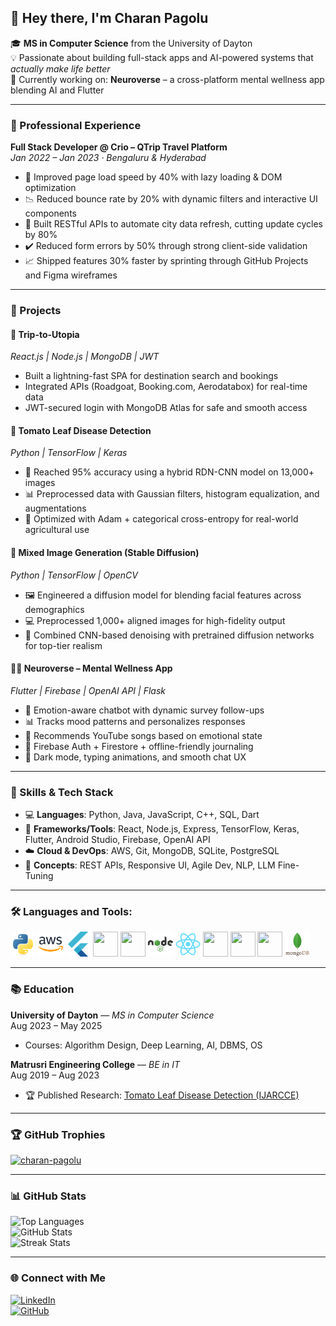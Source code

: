 ## 👋 Hey there, I'm Charan Pagolu

🎓 **MS in Computer Science** from the University of Dayton  
💡 Passionate about building full-stack apps and AI-powered systems that *actually make life better*  
🧠 Currently working on: **Neuroverse** – a cross-platform mental wellness app blending AI and Flutter

---

### 💼 Professional Experience

**Full Stack Developer @ Crio – QTrip Travel Platform**  
*Jan 2022 – Jan 2023 · Bengaluru & Hyderabad*  
- 🚀 Improved page load speed by 40% with lazy loading & DOM optimization  
- 📉 Reduced bounce rate by 20% with dynamic filters and interactive UI components  
- 🧩 Built RESTful APIs to automate city data refresh, cutting update cycles by 80%  
- ✔️ Reduced form errors by 50% through strong client-side validation  
- 📈 Shipped features 30% faster by sprinting through GitHub Projects and Figma wireframes

---

### 🧪 Projects

#### 🧭 Trip-to-Utopia  
*React.js | Node.js | MongoDB | JWT*  
- Built a lightning-fast SPA for destination search and bookings  
- Integrated APIs (Roadgoat, Booking.com, Aerodatabox) for real-time data  
- JWT-secured login with MongoDB Atlas for safe and smooth access  

#### 🍅 Tomato Leaf Disease Detection  
*Python | TensorFlow | Keras*  
- 🔬 Reached 95% accuracy using a hybrid RDN-CNN model on 13,000+ images  
- 📊 Preprocessed data with Gaussian filters, histogram equalization, and augmentations  
- 🧠 Optimized with Adam + categorical cross-entropy for real-world agricultural use

#### 🧬 Mixed Image Generation (Stable Diffusion)  
*Python | TensorFlow | OpenCV*  
- 🖼️ Engineered a diffusion model for blending facial features across demographics  
- 💻 Preprocessed 1,000+ aligned images for high-fidelity output  
- 🧪 Combined CNN-based denoising with pretrained diffusion networks for top-tier realism

#### 🧘‍♂️ Neuroverse – Mental Wellness App  
*Flutter | Firebase | OpenAI API | Flask*  
- 💬 Emotion-aware chatbot with dynamic survey follow-ups  
- 📊 Tracks mood patterns and personalizes responses  
- 🎵 Recommends YouTube songs based on emotional state  
- 🔐 Firebase Auth + Firestore + offline-friendly journaling  
- 🌙 Dark mode, typing animations, and smooth chat UX  
  

---

### 🧠 Skills & Tech Stack

- 💻 **Languages**: Python, Java, JavaScript, C++, SQL, Dart  
- 🔧 **Frameworks/Tools**: React, Node.js, Express, TensorFlow, Keras, Flutter, Android Studio, Firebase, OpenAI API  
- ☁️ **Cloud & DevOps**: AWS, Git, MongoDB, SQLite, PostgreSQL  
- 🧰 **Concepts**: REST APIs, Responsive UI, Agile Dev, NLP, LLM Fine-Tuning

---

### 🛠️ Languages and Tools:

<p align="left">
  <a href="https://www.python.org" target="_blank"><img src="https://raw.githubusercontent.com/devicons/devicon/master/icons/python/python-original.svg" width="40" height="40"/></a>
  <a href="https://aws.amazon.com" target="_blank"><img src="https://raw.githubusercontent.com/devicons/devicon/master/icons/amazonwebservices/amazonwebservices-original-wordmark.svg" width="40" height="40"/></a>
  <a href="https://flutter.dev" target="_blank"><img src="https://raw.githubusercontent.com/devicons/devicon/master/icons/flutter/flutter-original.svg" width="40" height="40"/></a>
  <a href="https://firebase.google.com/" target="_blank"><img src="https://www.vectorlogo.zone/logos/firebase/firebase-icon.svg" width="40" height="40"/></a>
  <a href="https://www.tensorflow.org" target="_blank"><img src="https://www.vectorlogo.zone/logos/tensorflow/tensorflow-icon.svg" width="40" height="40"/></a>
  <a href="https://nodejs.org" target="_blank"><img src="https://raw.githubusercontent.com/devicons/devicon/master/icons/nodejs/nodejs-original-wordmark.svg" width="40" height="40"/></a>
  <a href="https://reactjs.org" target="_blank"><img src="https://raw.githubusercontent.com/devicons/devicon/master/icons/react/react-original.svg" width="40" height="40"/></a>
  <a href="https://opencv.org/" target="_blank"><img src="https://www.vectorlogo.zone/logos/opencv/opencv-icon.svg" width="40" height="40"/></a>
  <a href="https://git-scm.com/" target="_blank"><img src="https://www.vectorlogo.zone/logos/git-scm/git-scm-icon.svg" width="40" height="40"/></a>
  <a href="https://www.sqlite.org/" target="_blank"><img src="https://www.vectorlogo.zone/logos/sqlite/sqlite-icon.svg" width="40" height="40"/></a>
  <a href="https://www.mongodb.com/" target="_blank"><img src="https://raw.githubusercontent.com/devicons/devicon/master/icons/mongodb/mongodb-original-wordmark.svg" width="40" height="40"/></a>
</p>

---

### 📚 Education

**University of Dayton** — *MS in Computer Science*  
Aug 2023 – May 2025  
- Courses: Algorithm Design, Deep Learning, AI, DBMS, OS  

**Matrusri Engineering College** — *BE in IT*  
Aug 2019 – Aug 2023  
- 🏆 Published Research: [Tomato Leaf Disease Detection (IJARCCE)](https://ijarcce.com/papers/tomato-leaf-disease-identification-by-restructured-deep-residual-dense-network/)

---

### 🏆 GitHub Trophies

<p align="left">
  <a href="https://github.com/ryo-ma/github-profile-trophy"><img src="https://github-profile-trophy.vercel.app/?username=charan-pagolu&theme=darkhub&no-bg=true&margin-w=15" alt="charan-pagolu" /></a>
</p>

---

### 📊 GitHub Stats 

![Top Languages](https://github-readme-stats.vercel.app/api/top-langs/?username=charan-pagolu&layout=compact&theme=tokyonight)  
![GitHub Stats](https://github-readme-stats.vercel.app/api?username=charan-pagolu&show_icons=true&theme=tokyonight)  
![Streak Stats](https://github-readme-streak-stats.herokuapp.com/?user=charan-pagolu&theme=tokyonight)

---

### 🌐 Connect with Me

[![LinkedIn](https://img.shields.io/badge/LinkedIn-Charan_Pagolu-blue?logo=linkedin)](https://linkedin.com/in/charan-pagolu)  
[![GitHub](https://img.shields.io/badge/GitHub-charan--pagolu-black?logo=github)](https://github.com/charan-pagolu)

